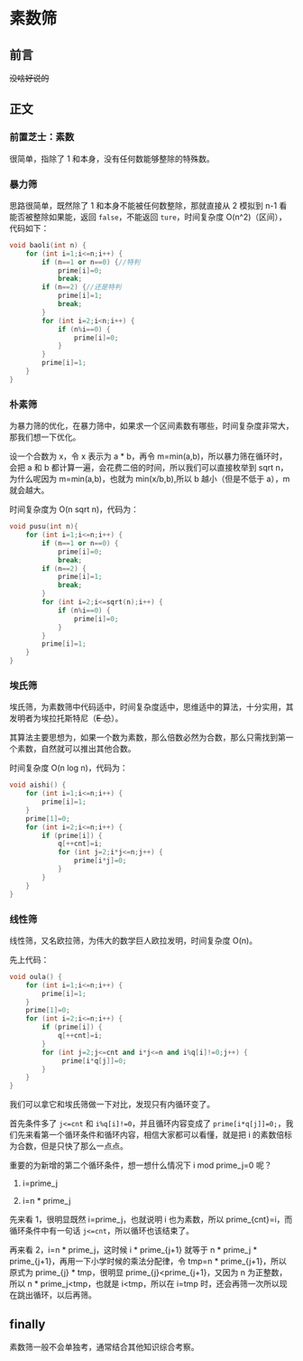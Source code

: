 # 素数筛
## 前言
~~没啥好说的~~
## 正文
### 前置芝士：素数
很简单，指除了 1 和本身，没有任何数能够整除的特殊数。
### 暴力筛
思路很简单，既然除了 1 和本身不能被任何数整除，那就直接从 2 模拟到 n-1 看能否被整除如果能，返回 `false`，不能返回 `ture`，时间复杂度 O(n^2)（区间），代码如下：
```cpp
void baoli(int n) {
    for (int i=1;i<=n;i++) {
        if (n==1 or n==0) {//特判
            prime[i]=0;
            break;
        if (n==2) {//还是特判
            prime[i]=1;
            break;
        }
        for (int i=2;i<n;i++) {
            if (n%i==0) {
                prime[i]=0;
            }
        }
        prime[i]=1;
    }
}
```
### 朴素筛
为暴力筛的优化，在暴力筛中，如果求一个区间素数有哪些，时间复杂度非常大，那我们想一下优化。

设一个合数为 x，令 x 表示为 a * b，再令 m=min(a,b)，所以暴力筛在循环时，会把 a 和 b 都计算一遍，会花费二倍的时间，所以我们可以直接枚举到 sqrt n，为什么呢因为 m=min(a,b)，也就为 min(x/b,b),所以 b 越小（但是不低于 a），m 就会越大。

时间复杂度为 O(n sqrt n)，代码为：
```cpp
void pusu(int n){
    for (int i=1;i<=n;i++) {
        if (n==1 or n==0) {
            prime[i]=0;
            break;
        if (n==2) {
            prime[i]=1;
            break;
        }
        for (int i=2;i<=sqrt(n);i++) {
            if (n%i==0) {
                prime[i]=0;
            }
        }
        prime[i]=1;
    }
}
```
### 埃氏筛
埃氏筛，为素数筛中代码适中，时间复杂度适中，思维适中的算法，十分实用，其发明者为埃拉托斯特尼（~~E 总~~）。

其算法主要思想为，如果一个数为素数，那么倍数必然为合数，那么只需找到第一个素数，自然就可以推出其他合数。

时间复杂度 O(n log n)，代码为：
```cpp
void aishi() { 
    for (int i=1;i<=n;i++) {
        prime[i]=1;
    }
    prime[1]=0;
    for (int i=2;i<=n;i++) {
        if (prime[i]) {
            q[++cnt]=i;
            for (int j=2;i*j<=n;j++) {
                prime[i*j]=0;
            }
        }
    }
}
```
### 线性筛
线性筛，又名欧拉筛，为伟大的数学巨人欧拉发明，时间复杂度 O(n)。

先上代码：
```cpp
void oula() {
    for (int i=1;i<=n;i++) {
        prime[i]=1;
    }
    prime[1]=0;
    for (int i=2;i<=n;i++) {
        if (prime[i]) {
            q[++cnt]=i;
        }
        for (int j=2;j<=cnt and i*j<=n and i%q[i]!=0;j++) {
             prime[i*q[j]]=0;
        }
    }
}
```
我们可以拿它和埃氏筛做一下对比，发现只有内循环变了。

首先条件多了 `j<=cnt` 和 `i%q[i]!=0`，并且循环内容变成了 `prime[i*q[j]]=0;`，我们先来看第一个循环条件和循环内容，相信大家都可以看懂，就是把 i 的素数倍标为合数，但是只快了那么一点点。

重要的为新增的第二个循环条件，想一想什么情况下 i mod prime_j=0 呢？

1. i=prime_j

2. i=n * prime_j

先来看 1，很明显既然 i=prime_j，也就说明 i 也为素数，所以 prime_{cnt}=i，而循环条件中有一句话 `j<=cnt`，所以循环也该结束了。

再来看 2，i=n * prime_j，这时候 i * prime_{j+1} 就等于 n * prime_j * prime_{j+1}，再用一下小学时候的乘法分配律，令 tmp=n * prime_{j+1}，所以原式为 prime_{j} * tmp，很明显 prime_{j}<prime_{j+1}，又因为 n 为正整数，所以 n * prime_j<tmp，也就是 i<tmp，所以在 i=tmp 时，还会再筛一次所以现在跳出循环，以后再筛。
## finally
素数筛一般不会单独考，通常结合其他知识综合考察。
